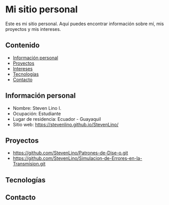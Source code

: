 # Mi sitio personal

Este es mi sitio personal. Aquí puedes encontrar información sobre mí, mis
proyectos y mis intereses.

## Contenido

* [Información personal](#información-personal)
* [Proyectos](#proyectos)
* [Intereses](#intereses)
* [Tecnologías](#tecnologías)
* [Contacto](#contacto)

## Información personal

* Nombre: Steven Lino I.
* Ocupación: Estudiante
* Lugar de residencia: Ecuador - Guayaquil
* Sitio web: https://stevenlino.github.io/StevenLino/

## Proyectos

* https://github.com/StevenLino/Patrones-de-Dise-o.git
* https://github.com/StevenLino/Simulacion-de-Errores-en-la-Transmision.git

## Tecnologías

## Contacto
